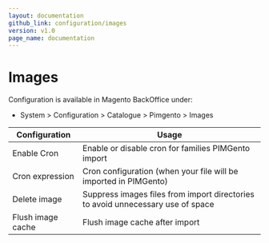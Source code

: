 ```yaml
---
layout: documentation
github_link: configuration/images
version: v1.0
page_name: documentation
---
```


**Images**
===========

Configuration is available in Magento BackOffice under:
* System > Configuration > Catalogue > Pimgento > Images


| Configuration     | Usage                                                                           |
|-------------------|---------------------------------------------------------------------------------|
| Enable Cron       | Enable or disable cron for families PIMGento import                             |
| Cron expression   | Cron configuration (when your file will be imported in PIMGento)                |
| Delete image      | Suppress images files from import directories to avoid unnecessary use of space |
| Flush image cache | Flush image cache after import                                                  |